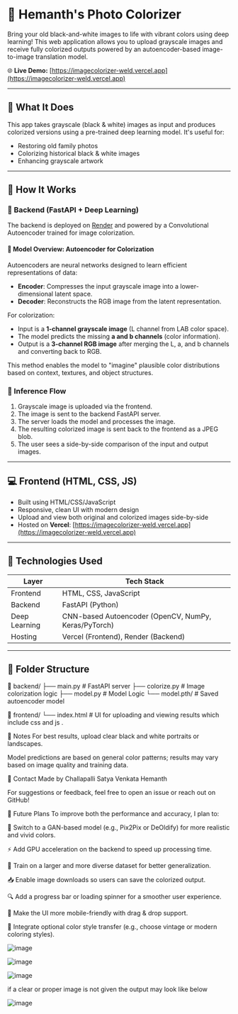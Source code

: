 # 🎨 Hemanth's Photo Colorizer

Bring your old black-and-white images to life with vibrant colors using deep learning! This web application allows you to upload grayscale images and receive fully colorized outputs powered by an autoencoder-based image-to-image translation model.

🌐 **Live Demo:** [https://imagecolorizer-weld.vercel.app](https://imagecolorizer-weld.vercel.app)

---

## 📸 What It Does

This app takes grayscale (black & white) images as input and produces colorized versions using a pre-trained deep learning model. It's useful for:

- Restoring old family photos
- Colorizing historical black & white images
- Enhancing grayscale artwork

---

## 🚀 How It Works

### 🔧 Backend (FastAPI + Deep Learning)

The backend is deployed on [Render](https://render.com) and powered by a Convolutional Autoencoder trained for image colorization.

#### 🧠 Model Overview: Autoencoder for Colorization

Autoencoders are neural networks designed to learn efficient representations of data:

- **Encoder**: Compresses the input grayscale image into a lower-dimensional latent space.
- **Decoder**: Reconstructs the RGB image from the latent representation.

For colorization:
- Input is a **1-channel grayscale image** (L channel from LAB color space).
- The model predicts the missing **a and b channels** (color information).
- Output is a **3-channel RGB image** after merging the L, a, and b channels and converting back to RGB.

This method enables the model to "imagine" plausible color distributions based on context, textures, and object structures.

### 🧪 Inference Flow

1. Grayscale image is uploaded via the frontend.
2. The image is sent to the backend FastAPI server.
3. The server loads the model and processes the image.
4. The resulting colorized image is sent back to the frontend as a JPEG blob.
5. The user sees a side-by-side comparison of the input and output images.

---

## 💻 Frontend (HTML, CSS, JS)

- Built using HTML/CSS/JavaScript
- Responsive, clean UI with modern design
- Upload and view both original and colorized images side-by-side
- Hosted on **Vercel**: [https://imagecolorizer-weld.vercel.app](https://imagecolorizer-weld.vercel.app)

---

## 🧰 Technologies Used

| Layer        | Tech Stack              |
|--------------|--------------------------|
| Frontend     | HTML, CSS, JavaScript    |
| Backend      | FastAPI (Python)         |
| Deep Learning| CNN-based Autoencoder (OpenCV, NumPy, Keras/PyTorch) |
| Hosting      | Vercel (Frontend), Render (Backend) |

---

## 📂 Folder Structure
📁 backend/
├── main.py # FastAPI server
├── colorize.py # Image colorization logic
├── model.py # Model Logic
└── model.pth/ # Saved autoencoder model

📁 frontend/
└──  index.html # UI for uploading and viewing results which include css and js .

📌 Notes
For best results, upload clear black and white portraits or landscapes.

Model predictions are based on general color patterns; results may vary based on image quality and training data.

📧 Contact
Made  by Challapalli Satya Venkata Hemanth

For suggestions or feedback, feel free to open an issue or reach out on GitHub!

🔮 Future Plans
To improve both the performance and accuracy, I plan to:

🔁 Switch to a GAN-based model (e.g., Pix2Pix or DeOldify) for more realistic and vivid colors.

⚡ Add GPU acceleration on the backend to speed up processing time.

🧠 Train on a larger and more diverse dataset for better generalization.

📥 Enable image downloads so users can save the colorized output.

🔍 Add a progress bar or loading spinner for a smoother user experience.

📱 Make the UI more mobile-friendly with drag & drop support.

🧩 Integrate optional color style transfer (e.g., choose vintage or modern coloring styles).


![image](https://github.com/user-attachments/assets/4f30f5b5-9347-4b31-b7bd-79fb5b3de6ab)


![image](https://github.com/user-attachments/assets/c4b95eb9-5906-4001-a8e2-97e96ff9cd0e)

![image](https://github.com/user-attachments/assets/90edeb93-eaed-40b8-a8d9-e54fe621eb9e)

if a clear or proper image is not given the output may look like below 

![image](https://github.com/user-attachments/assets/65a7c015-158b-48e3-b646-39672ce19255)



